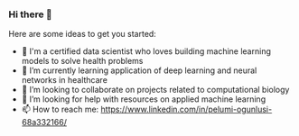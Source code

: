 ### Hi there 👋

Here are some ideas to get you started:

- 🔭 I'm a certified data scientist who loves building machine learning models to solve health problems 
- 🌱 I’m currently learning application of deep learning and neural networks in healthcare
- 👯 I’m looking to collaborate on projects related to computational biology
- 🤔 I’m looking for help with resources on applied machine learning
- 📫 How to reach me: https://www.linkedin.com/in/pelumi-ogunlusi-68a332166/

